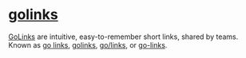 # [golinks](https://golinks.io)
[GoLinks](https://golinks.io) are intuitive, easy-to-remember short links, shared by teams. Known as [go links](https://golinks.io), [golinks](https://golinks.io), [go/links](https://golinks.io), or [go-links](https://golinks.io).
